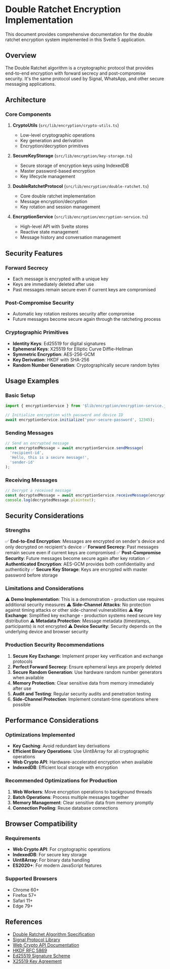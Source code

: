 # Double Ratchet Encryption Implementation

This document provides comprehensive documentation for the double ratchet encryption system implemented in this Svelte 5 application.

## Overview

The Double Ratchet algorithm is a cryptographic protocol that provides end-to-end encryption with forward secrecy and post-compromise security. It's the same protocol used by Signal, WhatsApp, and other secure messaging applications.

## Architecture

### Core Components

1. **CryptoUtils** (`src/lib/encryption/crypto-utils.ts`)
   - Low-level cryptographic operations
   - Key generation and derivation
   - Encryption/decryption primitives

2. **SecureKeyStorage** (`src/lib/encryption/key-storage.ts`)
   - Secure storage of encryption keys using IndexedDB
   - Master password-based encryption
   - Key lifecycle management

3. **DoubleRatchetProtocol** (`src/lib/encryption/double-ratchet.ts`)
   - Core double ratchet implementation
   - Message encryption/decryption
   - Key rotation and session management

4. **EncryptionService** (`src/lib/encryption/encryption-service.ts`)
   - High-level API with Svelte stores
   - Reactive state management
   - Message history and conversation management

## Security Features

### Forward Secrecy
- Each message is encrypted with a unique key
- Keys are immediately deleted after use
- Past messages remain secure even if current keys are compromised

### Post-Compromise Security
- Automatic key rotation restores security after compromise
- Future messages become secure again through the ratcheting process

### Cryptographic Primitives
- **Identity Keys**: Ed25519 for digital signatures
- **Ephemeral Keys**: X25519 for Elliptic Curve Diffie-Hellman
- **Symmetric Encryption**: AES-256-GCM
- **Key Derivation**: HKDF with SHA-256
- **Random Number Generation**: Cryptographically secure random bytes

## Usage Examples

### Basic Setup

```typescript
import { encryptionService } from '$lib/encryption/encryption-service.js';

// Initialize encryption with password and device ID
await encryptionService.initialize('your-secure-password', 12345);
```

### Sending Messages

```typescript
// Send an encrypted message
const encryptedMessage = await encryptionService.sendMessage(
  'recipient-id',
  'Hello, this is a secure message!',
  'sender-id'
);
```

### Receiving Messages

```typescript
// Decrypt a received message
const decryptedMessage = await encryptionService.receiveMessage(encryptedMessage);
console.log(decryptedMessage.plaintext);
```

## Security Considerations

### Strengths
✅ **End-to-End Encryption**: Messages are encrypted on sender's device and only decrypted on recipient's device
✅ **Forward Secrecy**: Past messages remain secure even if current keys are compromised
✅ **Post-Compromise Security**: Future messages become secure again after key rotation
✅ **Authenticated Encryption**: AES-GCM provides both confidentiality and authenticity
✅ **Secure Key Storage**: Keys are encrypted with master password before storage

### Limitations and Considerations
⚠️ **Demo Implementation**: This is a demonstration - production use requires additional security measures
⚠️ **Side-Channel Attacks**: No protection against timing attacks or other side-channel vulnerabilities
⚠️ **Key Exchange**: Simplified key exchange - production systems need secure key distribution
⚠️ **Metadata Protection**: Message metadata (timestamps, participants) is not encrypted
⚠️ **Device Security**: Security depends on the underlying device and browser security

### Production Security Recommendations
1. **Secure Key Exchange**: Implement proper key verification and exchange protocols
2. **Perfect Forward Secrecy**: Ensure ephemeral keys are properly deleted
3. **Secure Random Generation**: Use hardware random number generators when available
4. **Memory Protection**: Clear sensitive data from memory immediately after use
5. **Audit and Testing**: Regular security audits and penetration testing
6. **Side-Channel Protection**: Implement constant-time operations where possible

## Performance Considerations

### Optimizations Implemented
- **Key Caching**: Avoid redundant key derivations
- **Efficient Binary Operations**: Use Uint8Array for all cryptographic operations
- **Web Crypto API**: Hardware-accelerated encryption when available
- **IndexedDB**: Efficient local storage with encryption

### Recommended Optimizations for Production
1. **Web Workers**: Move encryption operations to background threads
2. **Batch Operations**: Process multiple messages together
3. **Memory Management**: Clear sensitive data from memory promptly
4. **Connection Pooling**: Reuse database connections

## Browser Compatibility

### Requirements
- **Web Crypto API**: For cryptographic operations
- **IndexedDB**: For secure key storage
- **Uint8Array**: For binary data handling
- **ES2020+**: For modern JavaScript features

### Supported Browsers
- Chrome 60+
- Firefox 57+
- Safari 11+
- Edge 79+

## References

- [Double Ratchet Algorithm Specification](https://signal.org/docs/specifications/doubleratchet/)
- [Signal Protocol Library](https://github.com/signalapp/libsignal)
- [Web Crypto API Documentation](https://developer.mozilla.org/en-US/docs/Web/API/Web_Crypto_API)
- [HKDF RFC 5869](https://tools.ietf.org/html/rfc5869)
- [Ed25519 Signature Scheme](https://ed25519.cr.yp.to/)
- [X25519 Key Agreement](https://tools.ietf.org/html/rfc7748) 